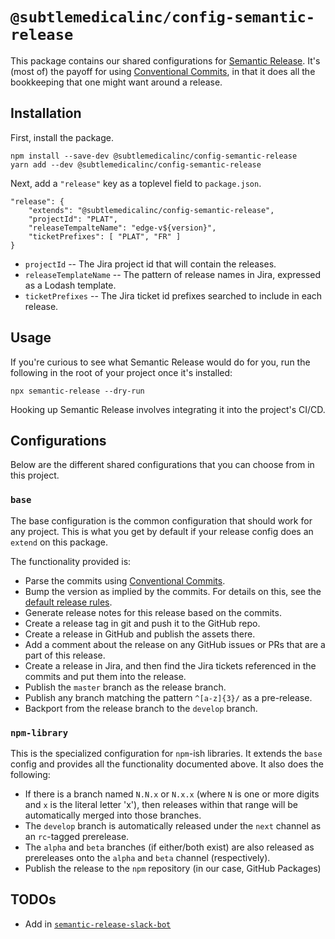 <!-- @format -->

# `@subtlemedicalinc/config-semantic-release`

This package contains our shared configurations for
[Semantic Release](https://semantic-release.gitbook.io). It's (most of) the
payoff for using [Conventional Commits](https://conventionalcommits.org/), in
that it does all the bookkeeping that one might want around a release.

## Installation

First, install the package.

```
npm install --save-dev @subtlemedicalinc/config-semantic-release
yarn add --dev @subtlemedicalinc/config-semantic-release
```

Next, add a `"release"` key as a toplevel field to `package.json`.

```
"release": {
	"extends": "@subtlemedicalinc/config-semantic-release",
	"projectId": "PLAT",
	"releaseTempalteName": "edge-v${version}",
	"ticketPrefixes": [ "PLAT", "FR" ]
}
```

- `projectId` -- The Jira project id that will contain the releases.
- `releaseTemplateName` -- The pattern of release names in Jira, expressed as a
  Lodash template.
- `ticketPrefixes` -- The Jira ticket id prefixes searched to include in each
  release.

## Usage

If you're curious to see what Semantic Release would do for you, run the
following in the root of your project once it's installed:

```
npx semantic-release --dry-run
```

Hooking up Semantic Release involves integrating it into the project's CI/CD.

## Configurations

Below are the different shared configurations that you can choose from in this
project.

### `base`

The base configuration is the common configuration that should work for any
project. This is what you get by default if your release config does an `extend`
on this package.

The functionality provided is:

- Parse the commits using
  [Conventional Commits](https://conventionalcommits.org/).
- Bump the version as implied by the commits. For details on this, see the
  [default release rules](https://github.com/semantic-release/commit-analyzer/blob/HEAD/lib/default-release-rules.js).
- Generate release notes for this release based on the commits.
- Create a release tag in git and push it to the GitHub repo.
- Create a release in GitHub and publish the assets there.
- Add a comment about the release on any GitHub issues or PRs that are a part of
  this release.
- Create a release in Jira, and then find the Jira tickets referenced in the
  commits and put them into the release.
- Publish the `master` branch as the release branch.
- Publish any branch matching the pattern `^[a-z]{3}/` as a pre-release.
- Backport from the release branch to the `develop` branch.

### `npm-library`

This is the specialized configuration for `npm`-ish libraries. It extends the
`base` config and provides all the functionality documented above. It also does
the following:

- If there is a branch named `N.N.x` or `N.x.x` (where `N` is one or more digits
  and `x` is the literal letter 'x'), then releases within that range will be
  automatically merged into those branches.
- The `develop` branch is automatically released under the `next` channel as an
  `rc`-tagged prerelease.
- The `alpha` and `beta` branches (if either/both exist) are also released as
  prereleases onto the `alpha` and `beta` channel (respectively).
- Publish the release to the `npm` repository (in our case, GitHub Packages)


## TODOs

- Add in
  [`semantic-release-slack-bot`](https://github.com/juliuscc/semantic-release-slack-bot/)
